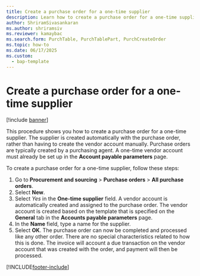 ```yaml
---
title: Create a purchase order for a one-time supplier
description: Learn how to create a purchase order for a one-time supplier, including an example step-by-step process
author: ShriramSivasankaran
ms.author: shriramsiv
ms.reviewer: kamaybac
ms.search.form: PurchTable, PurchTablePart, PurchCreateOrder  
ms.topic: how-to
ms.date: 06/17/2025
ms.custom: 
  - bap-template
---
```


# Create a purchase order for a one-time supplier

[!include [banner](../../includes/banner.md)]

This procedure shows you how to create a purchase order for a one-time supplier. The supplier is created automatically with the purchase order, rather than having to create the vendor account manually. Purchase orders are typically created by a purchasing agent. A one-time vendor account must already be set up in the **Account payable parameters** page.

To create a purchase order for a one-time supplier, follow these steps:

1. Go to **Procurement and sourcing** \> **Purchase orders** \> **All purchase orders**.
2. Select **New**.
3. Select *Yes* in the **One-time supplier** field. A vendor account is automatically created and assigned to the purchase order. The vendor account is created based on the template that is specified on the **General** tab in the **Accounts payable parameters** page.  
4. In the **Name** field, type a name for the supplier.
5. Select **OK**. The purchase order can now be completed and processed like any other order. There are no special characteristics related to how this is done. The invoice will account a due transaction on the vendor account that was created with the order, and payment will then be processed.

[!INCLUDE[footer-include](../../../includes/footer-banner.md)]
